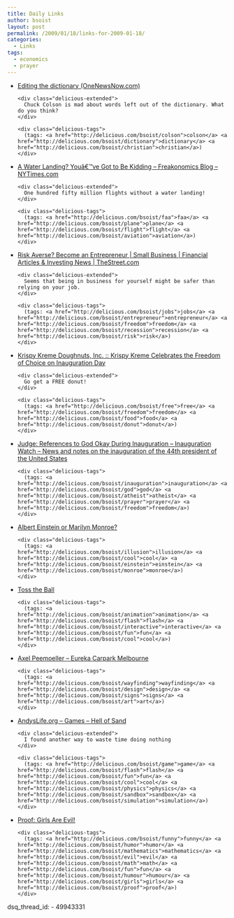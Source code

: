 ```yaml
---
title: Daily Links
author: bsoist
layout: post
permalink: /2009/01/18/links-for-2009-01-18/
categories:
  - Links
tags:
  - economics
  - prayer
---
```

<ul class="delicious">
  <li>
    <div class="delicious-link">
      <a href="http://www.onenewsnow.com/Perspectives/Default.aspx?id=387490">Editing the dictionary (OneNewsNow.com)</a>
    </div>
    
    <div class="delicious-extended">
      Chuck Colson is mad about words left out of the dictionary. What do you think?
    </div>
    
    <div class="delicious-tags">
      (tags: <a href="http://delicious.com/bsoist/colson">colson</a> <a href="http://delicious.com/bsoist/dictionary">dictionary</a> <a href="http://delicious.com/bsoist/christian">christian</a>)
    </div>
  </li>
  
  <li>
    <div class="delicious-link">
      <a href="http://freakonomics.blogs.nytimes.com/2009/01/16/a-water-landing-youve-got-to-be-kidding/">A Water Landing? Youâ€™ve Got to Be Kidding &#8211; Freakonomics Blog &#8211; NYTimes.com</a>
    </div>
    
    <div class="delicious-extended">
      One hundred fifty million flights without a water landing!
    </div>
    
    <div class="delicious-tags">
      (tags: <a href="http://delicious.com/bsoist/faa">faa</a> <a href="http://delicious.com/bsoist/plane">plane</a> <a href="http://delicious.com/bsoist/flight">flight</a> <a href="http://delicious.com/bsoist/aviation">aviation</a>)
    </div>
  </li>
  
  <li>
    <div class="delicious-link">
      <a href="http://www.thestreet.com/story/10457098/1/risk-averse-become-an-entrepreneur.html?puc=_tscrss">Risk Averse? Become an Entrepreneur | Small Business | Financial Articles & Investing News | TheStreet.com</a>
    </div>
    
    <div class="delicious-extended">
      Seems that being in business for yourself might be safer than relying on your job.
    </div>
    
    <div class="delicious-tags">
      (tags: <a href="http://delicious.com/bsoist/jobs">jobs</a> <a href="http://delicious.com/bsoist/entrepreneur">entrepreneur</a> <a href="http://delicious.com/bsoist/freedom">freedom</a> <a href="http://delicious.com/bsoist/recession">recession</a> <a href="http://delicious.com/bsoist/risk">risk</a>)
    </div>
  </li>
  
  <li>
    <div class="delicious-link">
      <a href="http://sev.prnewswire.com/food-beverages/20090114/AQW52414012009-1.html">Krispy Kreme Doughnuts, Inc. :: Krispy Kreme Celebrates the Freedom of Choice on Inauguration Day</a>
    </div>
    
    <div class="delicious-extended">
      Go get a FREE donut!
    </div>
    
    <div class="delicious-tags">
      (tags: <a href="http://delicious.com/bsoist/free">free</a> <a href="http://delicious.com/bsoist/freedom">freedom</a> <a href="http://delicious.com/bsoist/food">food</a> <a href="http://delicious.com/bsoist/donut">donut</a>)
    </div>
  </li>
  
  <li>
    <div class="delicious-link">
      <a href="http://voices.washingtonpost.com/inauguration-watch/2009/01/judge_references_to_god_okay_d.html">Judge: References to God Okay During Inauguration &#8211; Inauguration Watch &#8211; News and notes on the inauguration of the 44th president of the United States</a>
    </div>
    
    <div class="delicious-tags">
      (tags: <a href="http://delicious.com/bsoist/inauguration">inauguration</a> <a href="http://delicious.com/bsoist/god">god</a> <a href="http://delicious.com/bsoist/atheist">atheist</a> <a href="http://delicious.com/bsoist/prayer">prayer</a> <a href="http://delicious.com/bsoist/freedom">freedom</a>)
    </div>
  </li>
  
  <li>
    <div class="delicious-link">
      <a href="http://jimspages.com/AEorMM.htm">Albert Einstein or Marilyn Monroe?</a>
    </div>
    
    <div class="delicious-tags">
      (tags: <a href="http://delicious.com/bsoist/illusion">illusion</a> <a href="http://delicious.com/bsoist/cool">cool</a> <a href="http://delicious.com/bsoist/einstein">einstein</a> <a href="http://delicious.com/bsoist/monroe">monroe</a>)
    </div>
  </li>
  
  <li>
    <div class="delicious-link">
      <a href="http://dura.cell.free.fr/home/swf/arms12.swf">Toss the Ball</a>
    </div>
    
    <div class="delicious-tags">
      (tags: <a href="http://delicious.com/bsoist/animation">animation</a> <a href="http://delicious.com/bsoist/flash">flash</a> <a href="http://delicious.com/bsoist/interactive">interactive</a> <a href="http://delicious.com/bsoist/fun">fun</a> <a href="http://delicious.com/bsoist/cool">cool</a>)
    </div>
  </li>
  
  <li>
    <div class="delicious-link">
      <a href="http://de-war.de/eurekacarpark.html">Axel Peemoeller &#8211; Eureka Carpark Melbourne</a>
    </div>
    
    <div class="delicious-tags">
      (tags: <a href="http://delicious.com/bsoist/wayfinding">wayfinding</a> <a href="http://delicious.com/bsoist/design">design</a> <a href="http://delicious.com/bsoist/signs">signs</a> <a href="http://delicious.com/bsoist/art">art</a>)
    </div>
  </li>
  
  <li>
    <div class="delicious-link">
      <a href="http://andyslife.org/games/sand.php">AndysLife.org &#8211; Games &#8211; Hell of Sand</a>
    </div>
    
    <div class="delicious-extended">
      I found another way to waste time doing nothing
    </div>
    
    <div class="delicious-tags">
      (tags: <a href="http://delicious.com/bsoist/game">game</a> <a href="http://delicious.com/bsoist/flash">flash</a> <a href="http://delicious.com/bsoist/fun">fun</a> <a href="http://delicious.com/bsoist/cool">cool</a> <a href="http://delicious.com/bsoist/physics">physics</a> <a href="http://delicious.com/bsoist/sandbox">sandbox</a> <a href="http://delicious.com/bsoist/simulation">simulation</a>)
    </div>
  </li>
  
  <li>
    <div class="delicious-link">
      <a href="http://www.msxnet.org/humour/girls-are-evil.jpg">Proof: Girls Are Evil!</a>
    </div>
    
    <div class="delicious-tags">
      (tags: <a href="http://delicious.com/bsoist/funny">funny</a> <a href="http://delicious.com/bsoist/humor">humor</a> <a href="http://delicious.com/bsoist/mathematics">mathematics</a> <a href="http://delicious.com/bsoist/evil">evil</a> <a href="http://delicious.com/bsoist/math">math</a> <a href="http://delicious.com/bsoist/fun">fun</a> <a href="http://delicious.com/bsoist/humour">humour</a> <a href="http://delicious.com/bsoist/girls">girls</a> <a href="http://delicious.com/bsoist/proof">proof</a>)
    </div>
  </li>
</ul>
dsq_thread_id:
  - 49943331